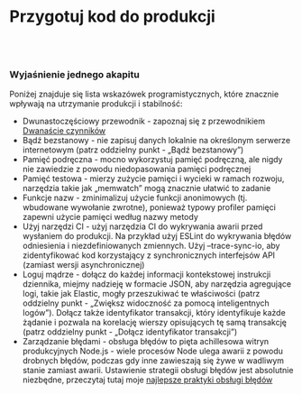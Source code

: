 # Przygotuj kod do produkcji

<br/><br/>

### Wyjaśnienie jednego akapitu

Poniżej znajduje się lista wskazówek programistycznych, które znacznie wpływają na utrzymanie produkcji i stabilność:

* Dwunastoczęściowy przewodnik - zapoznaj się z przewodnikiem [Dwanaście czynników](https://12factor.net/)
* Bądź bezstanowy - nie zapisuj danych lokalnie na określonym serwerze internetowym (patrz oddzielny punkt - „Bądź bezstanowy”)
* Pamięć podręczna - mocno wykorzystuj pamięć podręczną, ale nigdy nie zawiedzie z powodu niedopasowania pamięci podręcznej
* Pamięć testowa - mierzy zużycie pamięci i wycieki w ramach rozwoju, narzędzia takie jak „memwatch” mogą znacznie ułatwić to zadanie
* Funkcje nazw - zminimalizuj użycie funkcji anonimowych (tj. wbudowane wywołanie zwrotne), ponieważ typowy profiler pamięci zapewni użycie pamięci według nazwy metody
* Użyj narzędzi CI - użyj narzędzia CI do wykrywania awarii przed wysłaniem do produkcji. Na przykład użyj ESLint do wykrywania błędów odniesienia i niezdefiniowanych zmiennych. Użyj –trace-sync-io, aby zidentyfikować kod korzystający z synchronicznych interfejsów API (zamiast wersji asynchronicznej)
* Loguj mądrze - dołącz do każdej informacji kontekstowej instrukcji dziennika, miejmy nadzieję w formacie JSON, aby narzędzia agregujące logi, takie jak Elastic, mogły przeszukiwać te właściwości (patrz oddzielny punkt - „Zwiększ widoczność za pomocą inteligentnych logów”). Dołącz także identyfikator transakcji, który identyfikuje każde żądanie i pozwala na korelację wierszy opisujących tę samą transakcję (patrz oddzielny punkt - „Dołącz identyfikator transakcji”)
* Zarządzanie błędami - obsługa błędów to pięta achillesowa witryn produkcyjnych Node.js - wiele procesów Node ulega awarii z powodu drobnych błędów, podczas gdy inne zawieszają się żywe w wadliwym stanie zamiast awarii. Ustawienie strategii obsługi błędów jest absolutnie niezbędne, przeczytaj tutaj moje [najlepsze praktyki obsługi błędów](http://goldbergyoni.com/checklist-best-practices-of-node-js-error-handling/)
